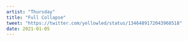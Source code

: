 ```yaml
---
artist: "Thursday"
title: "Full Collapse"
tweet: "https://twitter.com/yellowled/status/1346489172043968518"
date: 2021-01-05
---
```

